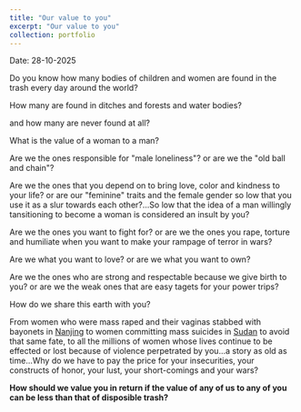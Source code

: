 ```yaml
---
title: "Our value to you"
excerpt: "Our value to you"
collection: portfolio
---
```


Date: 28-10-2025

Do you know how many bodies of children and women are found in the trash every day around the world? 

How many are found in ditches and forests and water bodies? 

and how many are never found at all?

What is the value of a woman to a man?

Are we the ones responsible for "male loneliness"? or are we the "old ball and chain"?

Are we the ones that you depend on to bring love, color and kindness to your life? or are our "feminine" traits and the female gender so low that you use it as a slur towards each other?...So low that the idea of a man willingly tansitioning to become a woman is considered an insult by you?

Are we the ones you want to fight for? or are we the ones you rape, torture and humiliate when you want to make your rampage of terror in wars? 

Are we what you want to love? or are we what you want to own?

Are we the ones who are strong and respectable because we give birth to you? or are we the weak ones that are easy tagets for your power trips?

How do we share this earth with you?

From women who were mass raped and their vaginas stabbed with bayonets in [Nanjing](https://en.wikipedia.org/wiki/Nanjing_Massacre) to women committing mass suicides in [Sudan](https://www.darfurwomenaction.org/press_release/over-120-civilians-killed-and-over-130-women-committed-suicide-to-escape-rape-by-rsf/) to avoid that same fate, to all the millions of women whose lives continue to be effected or lost because of violence perpetrated by you...a story as old as time...Why do we have to pay the price for your insecurities, your constructs of honor, your lust, your short-comings and your wars? 

**How should we value you in return if the value of any of us to any of you can be less than that of disposible trash?** 
